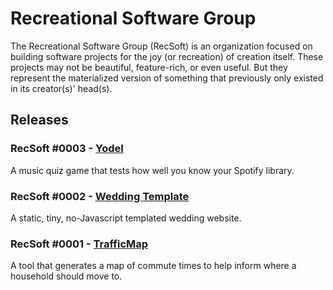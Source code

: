 # Recreational Software Group

The Recreational Software Group (RecSoft) is an organization focused on building software projects for the joy (or recreation) of creation itself. These projects may not be beautiful, feature-rich, or even useful. But they represent the materialized version of something that previously only existed in its creator(s)' head(s). 

## Releases

### RecSoft #0003 - [Yodel](https://github.com/rec-soft/yodel)

A music quiz game that tests how well you know your Spotify library.

### RecSoft #0002 - [Wedding Template](https://github.com/rec-soft/wedding-template)

A static, tiny, no-Javascript templated wedding website.

### RecSoft #0001 - [TrafficMap](https://github.com/rec-soft/TrafficMap)

A tool that generates a map of commute times to help inform where a household should move to.
